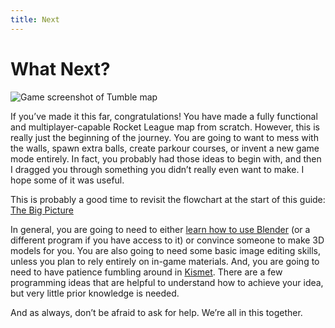 ```yaml
---
title: Next
---
```

# What Next?

![Game screenshot of Tumble map](/images/udk/basics/tumble_map_with_bots.png "Tumble, by Cadence")

If you’ve made it this far, congratulations! You have made a fully functional and multiplayer-capable Rocket League map from scratch. However, this is really just the beginning of the journey. You are going to want to mess with the walls, spawn extra balls, create parkour courses, or invent a new game mode entirely. In fact, you probably had those ideas to begin with, and then I dragged you through something you didn’t really even want to make. I hope some of it was useful.

This is probably a good time to revisit the flowchart at the start of this guide: [The Big Picture](../../essential/flowchart.md)

In general, you are going to need to either [learn how to use Blender](../blender/blender.md) (or a different program if you have access to it) or convince someone to make 3D models for you. You are also going to need some basic image editing skills, unless you plan to rely entirely on in-game materials. And, you are going to need to have patience fumbling around in [Kismet](../kismet/kismet.md). There are a few programming ideas that are helpful to understand how to achieve your idea, but very little prior knowledge is needed.

And as always, don’t be afraid to ask for help. We’re all in this together.
